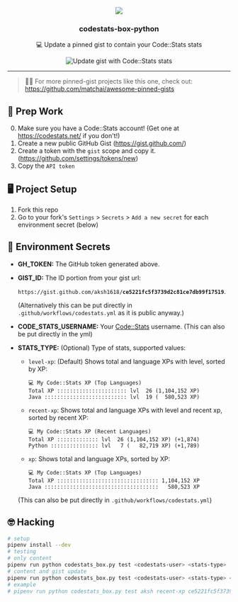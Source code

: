 <p align='center'>
  <img src="art/codestats-box.png">
  <h3 align="center">codestats-box-python</h3>
  <p align="center">💻 Update a pinned gist to contain your Code::Stats stats</p>
  <p align="center">
    <img src="https://github.com/aksh1618/codestats-box-python/workflows/Update%20gist%20with%20Code::Stats%20stats/badge.svg?branch=master" alt="Update gist with Code::Stats stats">
  </p>
</p>
 
---

> 📌✨ For more pinned-gist projects like this one, check out: https://github.com/matchai/awesome-pinned-gists

## 🎒 Prep Work

0. Make sure you have a Code::Stats account! (Get one at https://codestats.net/ if you don't!)
1. Create a new public GitHub Gist (https://gist.github.com/)
2. Create a token with the `gist` scope and copy it. (https://github.com/settings/tokens/new)
3. Copy the `API token`

## 🖥 Project Setup

1. Fork this repo
2. Go to your fork's `Settings` > `Secrets` > `Add a new secret` for each environment secret (below)

## 🤫 Environment Secrets

- **GH_TOKEN:** The GitHub token generated above.
- **GIST_ID:** The ID portion from your gist url:

  `https://gist.github.com/aksh1618/`**`ce5221fc5f3739d2c81ce7db99f17519`**.

  (Alternatively this can be put directly in `.github/workflows/codestats.yml` as it is public anyway.)
- **CODE_STATS_USERNAME:** Your [Code::Stats](https://codestats.net) username. (This can also be put directly in the yml)

- **STATS_TYPE:** (Optional) Type of stats, supported values:

  - `level-xp`: (Default) Shows total and language XPs with level, sorted by XP:

      ```none
      💻 My Code::Stats XP (Top Languages)
      Total XP :::::::::::::::::::::: lvl  26 (1,104,152 XP)
      Java :::::::::::::::::::::::::: lvl  19 (  580,523 XP)
      ```

  - `recent-xp`: Shows total and language XPs with level and recent xp, sorted by recent XP:

      ```none
      💻 My Code::Stats XP (Recent Languages)
      Total XP ::::::::::::: lvl  26 (1,104,152 XP) (+1,874)
      Python ::::::::::::::: lvl   7 (   82,719 XP) (+1,789)
      ```

  - `xp`: Shows total and language XPs, sorted by XP:

      ```none
      💻 My Code::Stats XP (Top Languages)
      Total XP :::::::::::::::::::::::::::::::: 1,104,152 XP
      Java ::::::::::::::::::::::::::::::::::::   580,523 XP
      ```

  (This can also be put directly in `.github/workflows/codestats.yml`)

## 🤓 Hacking

```bash
# setup
pipenv install --dev
# testing
# only content
pipenv run python codestats_box.py test <codestats-user> <stats-type>
# content and gist update
pipenv run python codestats_box.py test <codestats-user> <stats-type> <gist-id> <github-token>
# example
# pipenv run python codestats_box.py test aksh recent-xp ce5221fc5f3739d2c81ce7db99f17519 cf9181618bf1618253d17161843f71a2bb161850
```
